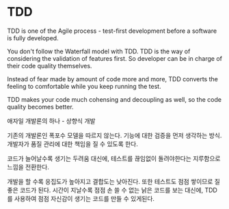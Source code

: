 # TDD

TDD is one of the Agile process - test-first development before a software is fully developed.

You don't follow the Waterfall model with TDD.
TDD is the way of considering the validation of features first. So developer can be in charge of their code quality themselves.

Instead of fear made by amount of code more and more, TDD converts the feeling to comfortable while you keep running the test.

TDD makes your code much cohensing and decoupling as well, so the code quality becomes better.

애자일 개발론의 하나 - 상향식 개발

기존의 개발론인 폭포수 모델을 따르지 않는다.
기능에 대한 검증을 먼저 생각하는 방식. 개발자가 품질 관리에 대한 책임을 질 수 있도록 한다.

코드가 늘어날수록 생기는 두려움 대신에, 테스트를 끊임없이 돌려야한다는 지루함으로 느낌을 전환한다.

개발을 할 수록 응집도가 높아지고 결합도는 낮아진다. 또한 테스트도 점점 쌓이므로 질 좋은 코드가 된다.
시간이 지날수록 점점 손 쓸 수 없는 낡은 코드를 보는 대신에, TDD를 사용하여 점점 자신감이 생기는 코드를 만들 수 있게된다.
